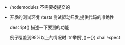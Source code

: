 - /nodemodules
  不需要被提交的

- 开发的测试环境
  /tests
  测试驱动开发,提供代码的准确性

  descript() 描述一下要测的功能

  例子覆盖到99%以上的情况时
  it('举例',()=>{})
  chai expect